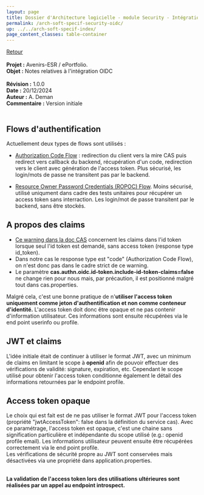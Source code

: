 ```yaml
---
layout: page
title: Dossier d'Architecture logicielle - module Security - Intégration OIDC
permalink: /arch-soft-specif-security-oidc/
up: ../../arch-soft-specif-index/
page_content_classes: table-container
---
```

[Retour](arch-soft-specif-security.markdown)<br/>
<br/>
**Projet :** Avenirs-ESR / ePortfolio. <br/>
**Objet :** Notes relatives à l'intégration OIDC<br/>
<br/>
**Révision :** 1.0.0<br/>
**Date :** 20/12/2024<br/>
**Auteur :** A. Deman<br/>
**Commentaire :** Version initiale<br/>
<br/>



## Flows d'authentification
Actuellement deux types de flows sont utilisés :
- [Authorization Code Flow](https://datatracker.ietf.org/doc/html/rfc6749#section-4.1) : redirection du client vers la mire CAS puis redirect vers callback du backend, récupération d'un code, redirection vers le client avec génération de l'access token. Plus sécurisé, les login/mots de passe ne transitent pas par le backend.

 - [Resource Owner Password Credentials (ROPOC) Flow](https://datatracker.ietf.org/doc/html/rfc6749#section-1.3.3). Moins sécurisé, utilisé uniqument dans cadre des tests unitaires pour récupérer un access token sans interraction. Les login/mot de passe transitent par le backend, sans être stockés.

 ## A propos des claims 
 - [Ce warning dans la doc CAS](https://apereo.github.io/cas/development/authentication/OIDC-Authentication-Claims-Release.html) concernent les claims dans l'id token lorsque seul l'id token est demandé, sans access token (response type id_token).
 - Dans notre cas le response type est "code" (Authorization Code Flow), on n'est donc pas dans le cadre strict de ce warning.
 - Le paramètre **cas.authn.oidc.id-token.include-id-token-claims=false** ne change rien pour nous mais, par précaution, il est positionné malgré tout dans cas.properties.

 Malgré cela, c'est une bonne pratique de n'**utiliser l'access token uniquement comme jeton d'authentification et non comme conteneur d'identité.**  L'access token doit donc être opaque et ne pas contenir d'information utilisateur. Ces informations sont ensuite récupérées via le end point userinfo ou profile. 

 ## JWT et claims 
 L'idée initiale était de continuer à utiliser le format JWT, avec un minimum de claims en limitant le scope à **openid** afin de pouvoir effectuer des vérifications de validité: signature, expiration, etc. Cependant le scope utilisé pour obtenir l'access token conditionne également le détail des informations retournées par le endpoint profile.

 ## Access token opaque 
 Le choix qui est fait est de ne pas utiliser le format JWT pour l'access token (propriété "jwtAccessToken": false dans la définition du service cas). Avec ce paramétrage, l'access token est opaque, c'est une chaine sans signification particulière et indépendante du scope utilisé (e.g.: openid profile email). Les informations utilisateur peuvent ensuite être récupérées correctement via le end point profile.<br/> 
 Les vérifications de sécurité propre au JWT sont conservées mais désactivées via une propriété dans application.properties.<br/><br/>

**La validation de l'access token lors des utilisations ultérieures sont réalisées par un appel au endpoint introspect.**

